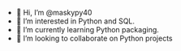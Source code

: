 - 👋 Hi, I’m @maskypy40
- 👀 I’m interested in Python and SQL.
- 🌱 I’m currently learning Python packaging.
- 💞️ I’m looking to collaborate on Python projects
